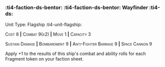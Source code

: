 ### :ti4-faction-ds-bentor: :ti4-faction-ds-bentor: **Wayfinder** :ti4-ds:

Unit Type: Flagship :ti4-unit-flagship:

<span style="font-variant:small-caps;">Cost 8</span> __|__ <span style="font-variant:small-caps;">Combat 9(x2)</span> __|__ <span style="font-variant:small-caps;">Move 1</span> __|__ <span style="font-variant:small-caps;">Capacity 3</span>

<span style="font-variant:small-caps;">Sustain Damage</span> __|__ <span style="font-variant:small-caps;">Bombardment 9</span> __|__ <span style="font-variant:small-caps;">Anti-Fighter Barrage 9</span> __|__ <span style="font-variant:small-caps;">Space Cannon 9</span>

Apply +1 to the results of this ship's combat and ability rolls for each Fragment token on your faction sheet.